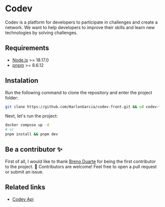 # Codev

Codev is a platform for developers to participate in challenges and create a network. We want to help developers to improve their skills and learn new technologies by solving challenges.


## Requirements

* [Node.js](https://nodejs.org/en/) >= 18.17.0
* [pnpm](https://pnpm.io/) >= 8.6.12


## Instalation

Run the following command to clone the repository and enter the project folder:

```bash
git clone https://github.com/HarlonGarcia/codev-front.git && cd codev-front
```

Next, let's run the project:

```bash
docker compose up -d
# or
pnpm install && pnpm dev
```

## Be a contributor :sparkles:

First of all, I would like to thank [Breno Duarte](https://github.com/brenooduarte) for being the first contributor to the project. :tada:
Contributors are welcome! Feel free to open a pull request or submit an issue.

## Related links

* [Codev Api](https://github.com/HarlonGarcia/codev-api)